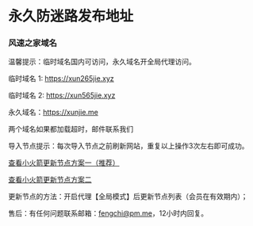 # 永久防迷路发布地址

### 风速之家域名

温馨提示：临时域名国内可访问，永久域名开全局代理访问。

临时域名 1: https://xun265jie.xyz

临时域名 2: https://xun565jie.xyz

永久域名：https://xunjie.me

两个域名如果都加载超时，邮件联系我们

导入节点提示：每次导入节点之前刷新网站，重复以上操作3次左右即可成功。

[查看小火箭更新节点方案一（推荐）](https://i.ibb.co/hL1js6J/shadowrocket-1.png)

[查看小火箭更新节点方案二](https://i.ibb.co/nQFjnRz/shadowrocket.png)


更新节点的方法：开启代理【全局模式】后更新节点列表（会员在有效期内）；

售后：有任何问题联系邮箱：fengchi@pm.me，12小时内回复。
